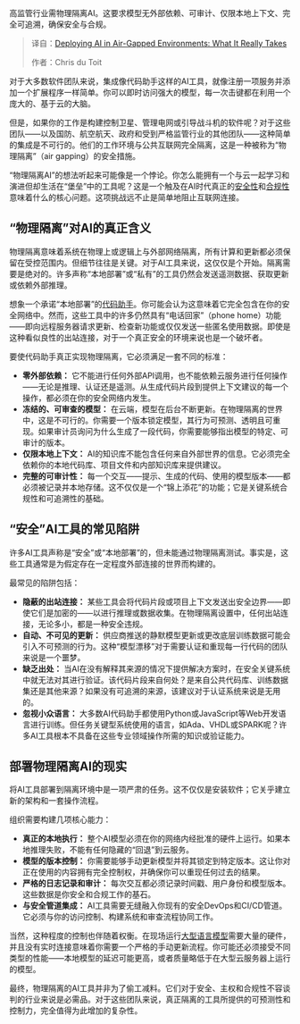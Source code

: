 <!--
title: 隔离环境下的AI部署：真实挑战与必备条件
cover: https://cdn.thenewstack.io/media/2025/09/e5ccdaff-jets.jpg
summary: 高监管行业需物理隔离AI。这要求模型无外部依赖、可审计、仅限本地上下文、完全可追溯，确保安全与合规。
-->

高监管行业需物理隔离AI。这要求模型无外部依赖、可审计、仅限本地上下文、完全可追溯，确保安全与合规。

> 译自：[Deploying AI in Air-Gapped Environments: What It Really Takes](https://thenewstack.io/deploying-ai-in-air-gapped-environments-what-it-really-takes/)
> 
> 作者：Chris du Toit

对于大多数软件团队来说，集成像代码助手这样的AI工具，就像注册一项服务并添加一个扩展程序一样简单。你可以即时访问强大的模型，每一次击键都在利用一个庞大的、基于云的大脑。

但是，如果你的工作是构建控制卫星、管理电网或引导战斗机的软件呢？对于这些团队——以及国防、航空航天、政府和受到严格监管行业的其他团队——这种简单的集成是不可行的。他们的工作环境与公共互联网完全隔离，这是一种被称为“物理隔离”（air gapping）的安全措施。

“物理隔离AI”的想法听起来可能像是一个悖论。你怎么能拥有一个与云一起学习和演进但却生活在“堡垒”中的工具呢？这是一个触及在AI时代真正的[安全性](https://thenewstack.io/ai-is-changing-cybersecurity-fast-and-most-analysts-arent-ready/)和[合规性](https://thenewstack.io/how-to-create-the-generative-ai-policy-you-needed-yesterday/)意味着什么的核心问题。这项挑战远不止是简单地阻止互联网连接。

## **“物理隔离”对AI的真正含义**

物理隔离意味着系统在物理上或逻辑上与外部网络隔离，所有计算和更新都必须保留在受控范围内。但细节往往是关键。对于AI工具来说，这仅仅是个开始。隔离需要是绝对的。许多声称“本地部署”或“私有”的工具仍然会发送遥测数据、获取更新或依赖外部推理。

想象一个承诺“本地部署”的[代码助手](https://thenewstack.io/what-tabnine-learned-from-building-an-ai-code-assistant/)。你可能会认为这意味着它完全包含在你的安全网络中。然而，这些工具中的许多仍然具有“电话回家”（phone home）功能——即向远程服务器请求更新、检查新功能或仅仅发送一些匿名使用数据。即使是这种看似良性的出站连接，对于一个真正安全的环境来说也是一个破坏者。

要使代码助手真正实现物理隔离，它必须满足一套不同的标准：

*   **零外部依赖：** 它不能进行任何外部API调用，也不能依赖云服务进行任何操作——无论是推理、认证还是遥测。从生成代码片段到提供上下文建议的每一个操作，都必须在你的安全网络内发生。
*   **冻结的、可审查的模型：** 在云端，模型在后台不断更新。在物理隔离的世界中，这是不可行的。你需要一个版本锁定模型，其行为可预测、透明且可重现。如果审计员询问为什么生成了一段代码，你需要能够指出模型的特定、可审计的版本。
*   **仅限本地上下文：** AI的知识库不能包含任何来自外部世界的信息。它必须完全依赖你的本地代码库、项目文件和内部知识库来提供建议。
*   **完整的可审计性：** 每一个交互——提示、生成的代码、使用的模型版本——都必须被记录并本地存储。这不仅仅是一个“锦上添花”的功能；它是关键系统合规性和可追溯性的基础。

## **“安全”AI工具的常见陷阱**

许多AI工具声称是“安全”或“本地部署”的，但未能通过物理隔离测试。事实是，这些工具通常是为假定存在一定程度外部连接的世界而构建的。

最常见的陷阱包括：

*   **隐蔽的出站连接：** 某些工具会将代码片段或项目上下文发送出安全边界——即使它们是加密的——以进行推理或数据收集。在物理隔离设置中，任何出站连接，无论多小，都是一种安全违规。
*   **自动、不可见的更新：** 供应商推送的静默模型更新或更改底层训练数据可能会引入不可预测的行为。这种“模型漂移”对于需要认证和重现每一行代码的团队来说是一个噩梦。
*   **缺乏出处：** 当AI在没有解释其来源的情况下提供解决方案时，在安全关键系统中就无法对其进行验证。该代码片段来自何处？是来自公共代码库、训练数据集还是其他来源？如果没有可追溯的来源，该建议对于认证系统来说是无用的。
*   **忽视小众语言：** 大多数AI代码助手都使用Python或JavaScript等Web开发语言进行训练。但任务关键型系统使用的语言，如Ada、VHDL或SPARK呢？许多AI工具根本不具备在这些专业领域操作所需的知识或验证能力。

## **部署物理隔离AI的现实**

将AI工具部署到隔离环境中是一项严肃的任务。这不仅仅是安装软件；它关乎建立新的架构和一套操作流程。

组织需要构建几项核心能力：

*   **真正的本地执行：** 整个AI模型必须在你的网络内经批准的硬件上运行。如果本地推理失败，不能有任何隐藏的“回退”到云服务。
*   **模型的版本控制：** 你需要能够手动更新模型并将其锁定到特定版本。这让你对正在使用的内容拥有完全控制权，并确保你可以重现任何过去的结果。
*   **严格的日志记录和审计：** 每次交互都必须记录时间戳、用户身份和模型版本。这些数据是你安全和合规工作的基石。
*   **与安全管道集成：** AI工具需要无缝融入你现有的安全DevOps和CI/CD管道。它必须与你的访问控制、构建系统和审查流程协同工作。

当然，这种程度的控制也伴随着权衡。在现场运行[大型语言模型](https://thenewstack.io/7-guiding-principles-for-working-with-llms/)需要大量的硬件，并且没有实时连接意味着你需要一个严格的手动更新流程。你可能还必须接受不同类型的性能——本地模型的延迟可能更高，或者质量略低于在大型云服务器上运行的模型。

最终，物理隔离的AI工具并非为了偷工减料。它们对于安全、主权和合规性不容谈判的行业来说是必需品。对于这些团队来说，真正隔离的工具所提供的可预测性和控制力，完全值得为此增加的复杂性。